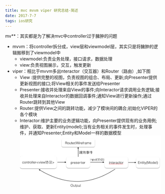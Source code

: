 ```yaml
---
title: mvc mvvm viper 研究总结-简述
date: 2017-7-7
tags: ios研究
---
```


mv**：其实都是为了解决mvc中controller过于臃肿的问题
* mvvm：将controller拆分成，view层和viewmodel层，其实只是将臃肿的逻辑搬移到了viewmodel中
    * viewmodel:负责业务处理，接口请求，数据处理
    * view:负责视图展示，交互，触发更新
* viper：相比于mvvm多出nteractor（交互器）和Router（路由）,如下图
    * View :提供完整的视图，负责视图的组合、布局、更新;向Presenter提供更新视图的接口;将View相关的事件发送给Presenter
    * Presenter:接收并处理来自View的事件;向Interactor请求调用业务逻辑;接收并处理来自Interactor的数据回调事件;通知View进行更新操作;通过Router跳转到其他View 
    * Router:提供View之间的跳转功能，减少了模块间的耦合;初始化VIPER的各个模块
    * Interactor:维护主要的业务逻辑功能，向Presenter提供现有的业务用例;维护、获取、更新Entity(model);当有业务相关的事件发生时，处理事件，并通知Presenter;Entity和Model一样的数据模型
     ![](mvc-mvvm-viper-研究总结-简述/viper.png)  




    

